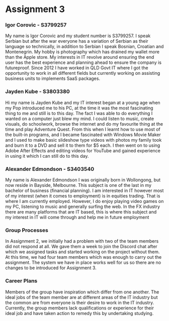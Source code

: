 # Assignment 3

### Igor Corovic - S3799257
My name is Igor Corovic and my student number is S3799257.  I speak Serbian but after the war everyone has a variation of Serbian as their language so technically, in addition to Serbian I speak Bosnian, Croatian and Montenegrin. My hobby is photography which has drained my wallet more than the Apple store. My interests in IT revolve around ensuring the end user has the best experience and planning ahead to ensure the company is futureproof. Since 2012 I have worked in QLD Govt IT where I got the opportunity to work in all different fields but currently working on assisting business units to implements SaaS packages.

### Jayden Kube - S3803380
Hi my name is Jayden Kube and my IT interest began at a young age when my Pop introduced me to his PC, at the time it was the most fascinating thing to me and still is to this day. The fact I was able to do everything I wanted on a computer just blew my mind. I could listen to music, create visuals, do schoolwork, browse the internet and do my favourite thing at the time and play Adventure Quest. From this when I learnt how to use most of the built-in programs, and I became fascinated with Windows Movie Maker and I used to make basic slideshow type videos with photos my family took and burn it to a DVD and sell it to them for $5 each. I then went on to using Adobe After Effects and editing videos for YouTube and gained experience in using it which I can still do to this day.

### Alexander Edmondson - S3403540
My name is Alexander Edmondson I was originally born in Wollongong, but now reside in Bayside, Melbourne. This subject is one of the last in my bachelor of business (financial planning). I am interested in IT however most of my 
interest (when it comes to employment) is in equities trading. That is where I am currently 
employed. However, I do enjoy playing video games on my PC, listening to music and 
generally surfing the web. In the FX industry there are many platforms that are IT based, this 
is where this subject and my interest in IT will come through and help me in future 
employment

### Group Processes
In Assignment 2, we initially had a problem with two of the team members did not respond at all. We gave them a week to join the Discord chat after which we assigned tasks and started working on the project without them. At this time, we had four team members which was enough to carry out the assignment. The system we have in place works well for us so there are no changes to be introduced for Assignment 3.

### Career Plans
Members of the group have inspiration which differ from one another. The ideal jobs of the team member are at different areas of the IT industry but the common are from everyone is their desire to work in the IT industry. Currently, the group members lack qualifications or experience for their ideal job and have taken action to remedy this by undertaking studying.
